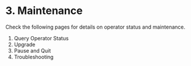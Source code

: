 # 3. Maintenance

Check the following pages for details on operator status and maintenance.

1. Query Operator Status
2. Upgrade
3. Pause and Quit
4. Troubleshooting
